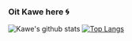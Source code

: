 ### Oit Kawe here 🌀

![Kawe's github stats](https://github-readme-stats.vercel.app/api?username=ilhamKawe&show_icons=true&theme=flutter)
[![Top Langs](https://github-readme-stats.vercel.app/api/top-langs/?username=ilhamKawe&layout=compact)](https://github.com/ilhamKawe/github-readme-stats)

